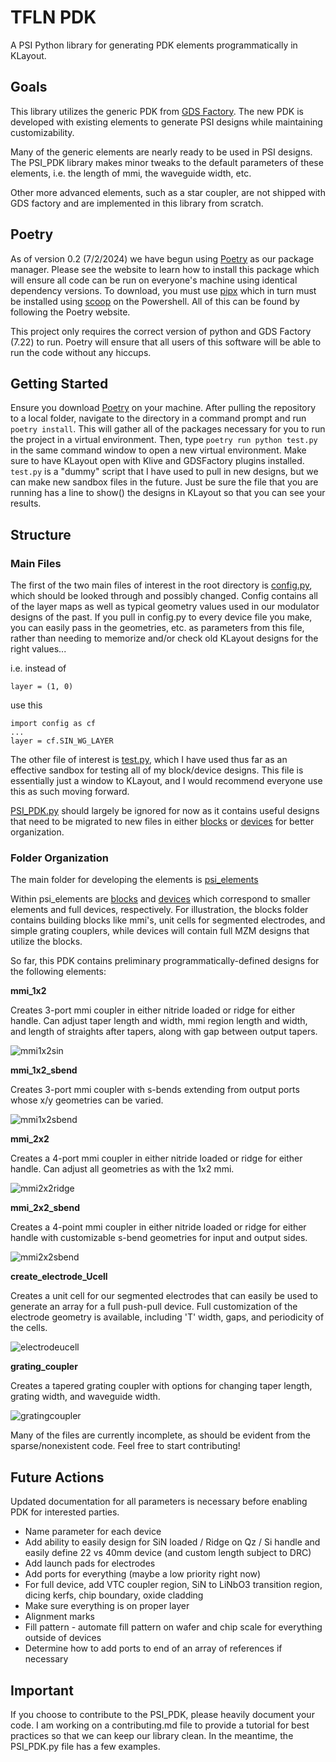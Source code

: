 # TFLN PDK

A PSI Python library for generating PDK elements programmatically in KLayout.


## Goals

This library utilizes the generic PDK from [GDS Factory](https://gdsfactory.github.io/gdsfactory/index.html). The new PDK is developed with existing elements to generate PSI designs while maintaining customizability.

Many of the generic elements are nearly ready to be used in PSI designs. The PSI_PDK library makes minor tweaks to the default parameters of these elements, i.e. the length of mmi, the waveguide width, etc.

Other more advanced elements, such as a star coupler, are not shipped with GDS factory and are implemented in this library from scratch.

## Poetry

As of version 0.2 (7/2/2024) we have begun using [Poetry](https://python-poetry.org/docs/) as our package manager. Please see the website to learn how to install this package which will ensure all code can be run on everyone's machine using identical dependency versions. To download, you must use [pipx](https://pipx.pypa.io/stable/installation/) which in turn must be installed using [scoop](https://scoop.sh/) on the Powershell. All of this can be found by following the Poetry website.

This project only requires the correct version of python and GDS Factory (7.22) to run. Poetry will ensure that all users of this software will be able to run the code without any hiccups.

## Getting Started

Ensure you download [Poetry](https://python-poetry.org/docs/) on your machine. After pulling the repository to a local folder, navigate to the directory in a command prompt and run ``` poetry install ```. This will gather all of the packages necessary for you to run the project in a virtual environment. Then, type ``` poetry run python test.py ``` in the same command window to open a new virtual environment. Make sure to have KLayout open with Klive and GDSFactory plugins installed. ``` test.py ``` is a "dummy" script that I have used to pull in new designs, but we can make new sandbox files in the future. Just be sure the file that you are running has a line to show() the designs in KLayout so that you can see your results.

## Structure

### Main Files

The first of the two main files of interest in the root directory is [config.py](./config.py), which should be looked through and possibly changed. Config contains all of the layer maps as well as typical geometry values used in our modulator designs of the past. If you pull in config.py to every device file you make, you can easily pass in the geometries, etc. as parameters from this file, rather than needing to memorize and/or check old KLayout designs for the right values...  

i.e. instead of

``` layer = (1, 0) ```

use this

```
import config as cf
...
layer = cf.SIN_WG_LAYER
```

The other file of interest is [test.py](./test.py), which I have used thus far as an effective sandbox for testing all of my block/device designs. This file is essentially just a window to KLayout, and I would recommend everyone use this as such moving forward.

[PSI_PDK.py](./PSI_PDK.py) should largely be ignored for now as it contains useful designs that need to be migrated to new files in either [blocks](./psi_elements/blocks/) or [devices](./psi_elements/devices/) for better organization.

### Folder Organization

The main folder for developing the elements is [psi_elements](./psi_elements/)

Within psi_elements are [blocks](./psi_elements/blocks/) and [devices](./psi_elements/devices/) which correspond to smaller elements and full devices, respectively. For illustration, the blocks folder contains building blocks like mmi's, unit cells for segmented electrodes, and simple grating couplers, while devices will contain full MZM designs that utilize the blocks.

So far, this PDK contains preliminary programmatically-defined designs for the following elements:

**mmi_1x2**

Creates 3-port mmi coupler in either nitride loaded or ridge for either handle. Can adjust taper length and width, mmi region length and width, and length of straights after tapers, along with gap between output tapers.

![mmi1x2sin](./photos/mmi1x2.png)

**mmi_1x2_sbend**

Creates 3-port mmi coupler with s-bends extending from output ports whose x/y geometries can be varied.

![mmi1x2sbend](./photos/mmi_1x2_sbend.png)

**mmi_2x2**

Creates a 4-port mmi coupler in either nitride loaded or ridge for either handle. Can adjust all geometries as with the 1x2 mmi.

![mmi2x2ridge](./photos/mmi_2x2.png)

**mmi_2x2_sbend**

Creates a 4-point mmi coupler in either nitride loaded or ridge for either handle with customizable s-bend geometries for input and output sides.

![mmi2x2sbend](./photos/mmi_2x2_sbend.png)

**create_electrode_Ucell**

Creates a unit cell for our segmented electrodes that can easily be used to generate an array for a full push-pull device. Full customization of the electrode geometry is available, including 'T' width, gaps, and periodicity of the cells.

![electrodeucell](./photos/create_electrode_ucell.png)

**grating_coupler**

Creates a tapered grating coupler with options for changing taper length, grating width, and waveguide width.

![gratingcoupler](./photos/grating_coupler.png)


Many of the files are currently incomplete, as should be evident from the sparse/nonexistent code. Feel free to start contributing!


## Future Actions

Updated documentation for all parameters is necessary before enabling PDK for interested parties.

- Name parameter for each device
- Add ability to easily design for SiN loaded / Ridge on Qz / Si handle and easily define 22 vs 40mm device (and custom length subject to DRC)
- Add launch pads for electrodes
- Add ports for everything (maybe a low priority right now)
- For full device, add VTC coupler region, SiN to LiNbO3 transition region, dicing kerfs, chip boundary, oxide cladding
- Make sure everything is on proper layer
- Alignment marks
- Fill pattern - automate fill pattern on wafer and chip scale for everything outside of devices
- Determine how to add ports to end of an array of references if necessary


## Important

If you choose to contribute to the PSI_PDK, please heavily document your code. I am working on a contributing.md file to provide a tutorial for best practices so that we can keep our library clean. In the meantime, the PSI_PDK.py file has a few examples.

